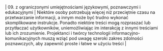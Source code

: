 | 09. z ograniczonymi umiejętnościami językowymi, poznawczymi i edukacyjnymi&nbsp;| Niektóre osoby potrzebują więcej niż przeciętnie czasu na przetwarzanie informacji, a&nbsp;innym może być trudno wykonać skomplikowane instrukcje. Ponadto niektóre treści mogą rozpraszać lub przytłaczać użytkowników, uniemożliwiając im interakcję z innymi treściami lub ich zrozumienie. Projektanci i twórcy technologii informacyjno-komunikacyjnych muszą wziąć pod uwagę szeroki zakres zdolności poznawczych, aby zapewnić proste i łatwe w użyciu treści |